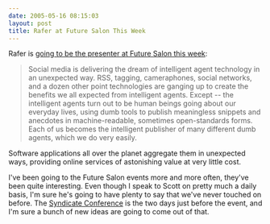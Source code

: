 ```yaml
---
date: 2005-05-16 08:15:03
layout: post
title: Rafer at Future Salon This Week
---
```


Rafer is [going to be the presenter at Future Salon this week](http://www.futuresalon.org/2005/05/may_future_salo.html):




> Social media is delivering the dream of intelligent agent technology in an unexpected way. RSS, tagging, cameraphones, social networks, and a dozen other point technologies are ganging up to create the benefits we all expected from intelligent agents. Except -- the intelligent agents turn out to be human beings going about our everyday lives, using dumb tools to publish meaningless snippets and anecdotes in machine-readable, sometimes open-standards forms. Each of us becomes the intelligent publisher of many different dumb agents, which we do very easily.

Software applications all over the planet aggregate them in unexpected ways, providing online services of astonishing value at very little cost.




I've been going to the Future Salon events more and more often, they've been quite interesting. Even though I speak to Scott on pretty much a daily basis, I'm sure he's going to have plenty to say that we've never touched on before. The [Syndicate Conference](http://www.syndicateconference.com) is the two days just before the event, and I'm sure a bunch of new ideas are going to come out of that.
